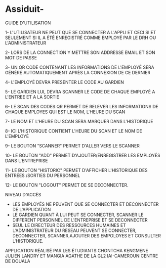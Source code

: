 # Assiduit-

GUIDE D'UTILISATION


1- L'UTILISATEUR NE PEUT QUE SE CONNECTER A L'APPLI ET CECI SI ET SEULEMENT SI IL A ÉTÉ ENREGISTRÉ COMME EMPLOYÉ PAR LE DRH OU L'ADMINISTRATEUR

2- LORS DE LA CONNECTION Y METTRE SON ADDRESSE EMAIL ET SON MOT DE PASSE

3- UN QR CODE CONTENANT LES INFORMATIONS DE L'EMPLOYÉ SERA GÉNÉRÉ AUTOMATIQUEMENT APRÈS LA CONNEXION DE CE  DERNIER

4- L'EMPLOYÉ DEVRA PRESENTER LE CODE AU GARDIEN

5- LE GARDIEN LUI, DEVRA SCANNER LE CODE DE CHAQUE EMPLOYÉ A L'ENTREE ET A LA SORTIE

6- LE SCAN DES CODES QR PERMET DE RELEVER LES INFORMATIONS DE CHAQUE EMPLOYES QUI EST LE NOM, L'HEURE DU SCAN

7- LE NOM ET L'HEURE DU SCAN SERA MARQUER DANS L'HISTORIQUE

8- ICI L'HISTORIQUE CONTIENT L'HEURE DU SCAN ET LE NOM DE L'EMPLOYÉ 

9-  LE BOUTON "SCANNER" PERMET D'ALLER VERS LE SCANNER

10- LE BOUTON "ADD" PERMET D'AJOUTER/ENREGISTRER LES EMPLOYÉS DANS L'ENTREPRISE

11- LE BOUTON "HISTORIC" PERMET D'AFFICHER L'HISTORIQUE DES ENTRÉES /SORTIES DU PERSONNEL

12- LE BOUTON "LOGOUT" PERMET DE SE DECONNECTER.


NIVEAU D'ACCÈS 

- LES EMPLOYÉS NE PEUVENT QUE SE CONNECTER ET DECONNECTER DE L'APPLICATION
- LE GARDIEN QUANT À LUI PEUT SE CONNECTER, SCANNER LE DIFFERENT PERSONNEL DE L'ENTREPRISE ET SE DECONNECTER
- SEUL LE DIRECTEUR DES RESSOURCES HUMAINES ET L'ADMINISTRATEUR DU RESEAU PEUVENT SE CONNECTER, DECONNECTER, SCANNER,AJOUTER DES EMPOLOYES ET CONSULTER L'HISTORIQUE.



APPLICATION RÉALISÉ PAR LES ÉTUDIANTS CHONTCHA KENGMENE JULIEN LANDRY ET MANGIA AGATHE DE LA GL2
IAI-CAMEROUN CENTRE DE DOUALA
